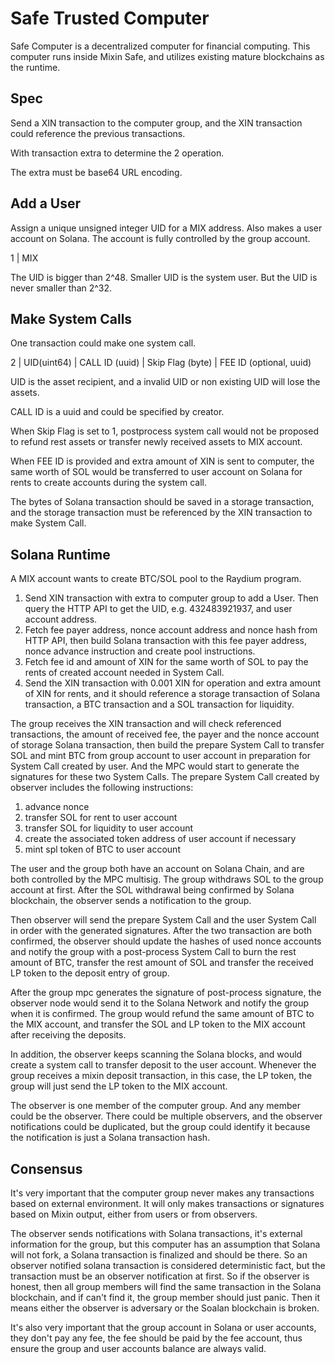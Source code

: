 # Safe Trusted Computer

Safe Computer is a decentralized computer for financial computing. This computer runs inside Mixin Safe, and utilizes existing mature blockchains as the runtime.

## Spec

Send a XIN transaction to the computer group, and the XIN transaction could reference the previous transactions.

With transaction extra to determine the 2 operation.

The extra must be base64 URL encoding.

## Add a User

Assign a unique unsigned integer UID for a MIX address. Also makes a user account on Solana. The account is fully controlled by the group account.

1 | MIX

The UID is bigger than 2^48. Smaller UID is the system user. But the UID is never smaller than 2^32.

## Make System Calls

One transaction could make one system call.

2 | UID(uint64) | CALL ID (uuid) | Skip Flag (byte) | FEE ID (optional, uuid)

UID is the asset recipient, and a invalid UID or non existing UID will lose the assets.

CALL ID is a uuid and could be specified by creator.

When Skip Flag is set to 1, postprocess system call would not be proposed to refund rest assets or transfer newly received assets to MIX account.

When FEE ID is provided and extra amount of XIN is sent to computer, the same worth of SOL would be transferred to user account on Solana for rents to create accounts during the system call.

The bytes of Solana transaction should be saved in a storage transaction, and the storage transaction must be referenced by the XIN transaction to make System Call.

## Solana Runtime

A MIX account wants to create BTC/SOL pool to the Raydium program.

1. Send XIN transaction with extra to computer group to add a User. Then query the HTTP API to get the UID, e.g. 432483921937, and user account address.
2. Fetch fee payer address, nonce account address and nonce hash from HTTP API, then build Solana transaction with this fee payer address, nonce advance instruction and create pool instructions.
3. Fetch fee id and amount of XIN for the same worth of SOL to pay the rents of created account needed in System Call.
4. Send the XIN transaction with 0.001 XIN for operation and extra amount of XIN for rents, and it should reference a storage transaction of Solana transaction, a BTC transaction and a SOL transaction for liquidity.

The group receives the XIN transaction and will check referenced transactions, the amount of received fee, the payer and the nonce account of storage Solana transaction, then build the prepare System Call to transfer SOL and mint BTC from group account to user account in preparation for System Call created by user. And the MPC would start to generate the signatures for these two System Calls. The prepare System Call created by observer includes the following instructions:

1. advance nonce
2. transfer SOL for rent to user account
3. transfer SOL for liquidity to user account
4. create the associated token address of user account if necessary
5. mint spl token of BTC to user account

The user and the group both have an account on Solana Chain, and are both controlled by the MPC multisig. The group withdraws SOL to the group account at first. After the SOL withdrawal being confirmed by Solana blockchain, the observer sends a notification to the group.

Then observer will send the prepare System Call and the user System Call in order with the generated signatures. After the two transaction are both confirmed, the observer should update the hashes of used nonce accounts and notify the group with a post-process System Call to burn the rest amount of BTC, transfer the rest amount of SOL and transfer the received LP token to the deposit entry of group.

After the group mpc generates the signature of post-process signature, the observer node would send it to the Solana Network and notify the group when it is confirmed. The group would refund the same amount of BTC to the MIX account, and transfer the SOL and LP token to the MIX account after receiving the deposits.

In addition, the observer keeps scanning the Solana blocks, and would create a system call to transfer deposit to the user account. Whenever the group receives a mixin deposit transaction, in this case, the LP token, the group will just send the LP token to the MIX account.

The observer is one member of the computer group. And any member could be the observer. There could be multiple observers, and the observer notifications could be duplicated, but the group could identify it because the notification is just a Solana transaction hash.

## Consensus

It's very important that the computer group never makes any transactions based on external environment. It will only makes transactions or signatures based on Mixin output, either from users or from observers.

The observer sends notifications with Solana transactions, it's external information for the group, but this computer has an assumption that Solana will not fork, a Solana transaction is finalized and should be there. So an observer notified solana transaction is considered deterministic fact, but the transaction must be an observer notification at first. So if the observer is honest, then all group members will find the same transaction in the Solana blockchain, and if can't find it, the group member should just panic. Then it means either the observer is adversary or the Soalan blockchain is broken.

It's also very important that the group account in Solana or user accounts, they don't pay any fee, the fee should be paid by the fee account, thus ensure the group and user accounts balance are always valid.
